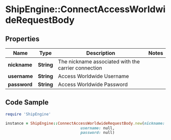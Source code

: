 # ShipEngine::ConnectAccessWorldwideRequestBody

## Properties

Name | Type | Description | Notes
------------ | ------------- | ------------- | -------------
**nickname** | **String** | The nickname associated with the carrier connection | 
**username** | **String** | Access Worldwide Username | 
**password** | **String** | Access Worldwide Password | 

## Code Sample

```ruby
require 'ShipEngine'

instance = ShipEngine::ConnectAccessWorldwideRequestBody.new(nickname: Stamps.com,
                                 username: null,
                                 password: null)
```


